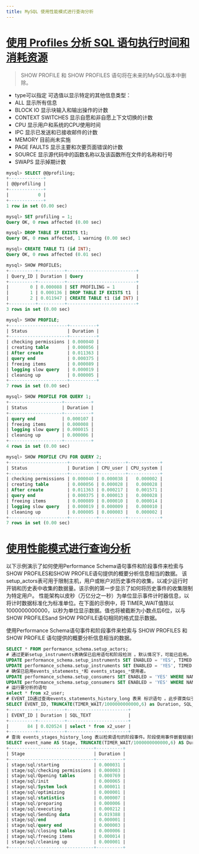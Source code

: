 ```yaml
---
title: MySQL 使用性能模式进行查询分析
---
```

# [使用 Profiles 分析 SQL 语句执行时间和消耗资源](https://dev.mysql.com/doc/refman/8.0/en/show-profile.html)

> SHOW PROFILE 和 SHOW PROFILES 语句将在未来的MySQL版本中删除。


* type可以指定 可选值以显示特定的其他信息类型：
* ALL 显示所有信息
* BLOCK IO 显示块输入和输出操作的计数
* CONTEXT SWITCHES 显示自愿和非自愿上下文切换的计数
* CPU 显示用户和系统的CPU使用时间
* IPC 显示已发送和已接收邮件的计数
* MEMORY 目前尚未实施
* PAGE FAULTS 显示主要和次要页面错误的计数
* SOURCE 显示源代码中的函数名称以及该函数所在文件的名称和行号
* SWAPS 显示掉期计数


```sql
mysql> SELECT @@profiling;
+-------------+
| @@profiling |
+-------------+
|           0 |
+-------------+
1 row in set (0.00 sec)

mysql> SET profiling = 1;
Query OK, 0 rows affected (0.00 sec)

mysql> DROP TABLE IF EXISTS t1;
Query OK, 0 rows affected, 1 warning (0.00 sec)

mysql> CREATE TABLE T1 (id INT);
Query OK, 0 rows affected (0.01 sec)

mysql> SHOW PROFILES;
+----------+----------+--------------------------+
| Query_ID | Duration | Query                    |
+----------+----------+--------------------------+
|        0 | 0.000088 | SET PROFILING = 1        |
|        1 | 0.000136 | DROP TABLE IF EXISTS t1  |
|        2 | 0.011947 | CREATE TABLE t1 (id INT) |
+----------+----------+--------------------------+
3 rows in set (0.00 sec)

mysql> SHOW PROFILE;
+----------------------+----------+
| Status               | Duration |
+----------------------+----------+
| checking permissions | 0.000040 |
| creating table       | 0.000056 |
| After create         | 0.011363 |
| query end            | 0.000375 |
| freeing items        | 0.000089 |
| logging slow query   | 0.000019 |
| cleaning up          | 0.000005 |
+----------------------+----------+
7 rows in set (0.00 sec)

mysql> SHOW PROFILE FOR QUERY 1;
+--------------------+----------+
| Status             | Duration |
+--------------------+----------+
| query end          | 0.000107 |
| freeing items      | 0.000008 |
| logging slow query | 0.000015 |
| cleaning up        | 0.000006 |
+--------------------+----------+
4 rows in set (0.00 sec)

mysql> SHOW PROFILE CPU FOR QUERY 2;
+----------------------+----------+----------+------------+
| Status               | Duration | CPU_user | CPU_system |
+----------------------+----------+----------+------------+
| checking permissions | 0.000040 | 0.000038 |   0.000002 |
| creating table       | 0.000056 | 0.000028 |   0.000028 |
| After create         | 0.011363 | 0.000217 |   0.001571 |
| query end            | 0.000375 | 0.000013 |   0.000028 |
| freeing items        | 0.000089 | 0.000010 |   0.000014 |
| logging slow query   | 0.000019 | 0.000009 |   0.000010 |
| cleaning up          | 0.000005 | 0.000003 |   0.000002 |
+----------------------+----------+----------+------------+
7 rows in set (0.00 sec)

```

# [使用性能模式进行查询分析](https://dev.mysql.com/doc/refman/8.0/en/performance-schema-query-profiling.html)

以下示例演示了如何使用Performance Schema语句事件和阶段事件来检索与SHOW PROFILES和SHOW PROFILE语句提供的概要分析信息相当的数据。
该setup_actors表可用于限制主机，用户或帐户对历史事件的收集，以减少运行时开销和历史表中收集的数据量。该示例的第一步显示了如何将历史事件的收集限制为特定用户。
性能架构以皮秒（万亿分之一秒）为单位显示事件计时器信息，以将计时数据标准化为标准单位。在下面的示例中，将 TIMER_WAIT值除以1000000000000，以秒为单位显示数据。值也将被截断为小数点后6位，以与SHOW PROFILESand SHOW PROFILE语句相同的格式显示数据。


使用Performance Schema语句事件和阶段事件来检索与 SHOW PROFILES 和 SHOW PROFILE 语句提供的概要分析信息相当的数据。

```sql
SELECT * FROM performance_schema.setup_actors;
# 通过更新setup_instruments表确保已启用语句和阶段检测 。默认情况下，可能已启用。
UPDATE performance_schema.setup_instruments SET ENABLED = 'YES', TIMED = 'YES' WHERE NAME LIKE '%statement/%';
UPDATE performance_schema.setup_instruments SET ENABLED = 'YES', TIMED = 'YES' WHERE NAME LIKE '%stage/%';	   
# 确保已启用events_statements_*和 events_stages_*使用者。
UPDATE performance_schema.setup_consumers SET ENABLED = 'YES' WHERE NAME LIKE '%events_statements_%';
UPDATE performance_schema.setup_consumers SET ENABLED = 'YES' WHERE NAME LIKE '%events_stages_%';
# 运行要分析的语句
select * from x2_user;
# EVENT_ID通过查询events_statements_history_long 表来 标识语句 。此步骤类似于运行 SHOW PROFILES以标识 Query_ID。以下查询产生类似于以下内容的输出SHOW PROFILES：
SELECT EVENT_ID, TRUNCATE(TIMER_WAIT/1000000000000,6) as Duration, SQL_TEXT FROM performance_schema.events_statements_history_long WHERE SQL_TEXT like '%user%';
+----------+----------+-----------------------+
| EVENT_ID | Duration | SQL_TEXT              |
+----------+----------+-----------------------+
|       84 | 0.020524 | select * from x2_user |
+----------+----------+-----------------------+	   
# 查询 events_stages_history_long 表以检索语句的阶段事件。阶段使用事件嵌套链接到语句。每个阶段事件记录都有一个NESTING_EVENT_ID包含EVENT_ID父语句的的列。 
SELECT event_name AS Stage, TRUNCATE(TIMER_WAIT/1000000000000,6) AS Duration FROM performance_schema.events_stages_history_long WHERE NESTING_EVENT_ID=84;
+--------------------------------+----------+
| Stage                          | Duration |
+--------------------------------+----------+
| stage/sql/starting             | 0.000031 |
| stage/sql/checking permissions | 0.000003 |
| stage/sql/Opening tables       | 0.000769 |
| stage/sql/init                 | 0.000065 |
| stage/sql/System lock          | 0.000011 |
| stage/sql/optimizing           | 0.000001 |
| stage/sql/statistics           | 0.000007 |
| stage/sql/preparing            | 0.000006 |
| stage/sql/executing            | 0.000212 |
| stage/sql/Sending data         | 0.019388 |
| stage/sql/end                  | 0.000001 |
| stage/sql/query end            | 0.000003 |
| stage/sql/closing tables       | 0.000006 |
| stage/sql/freeing items        | 0.000014 |
| stage/sql/cleaning up          | 0.000001 |
+--------------------------------+----------+
```